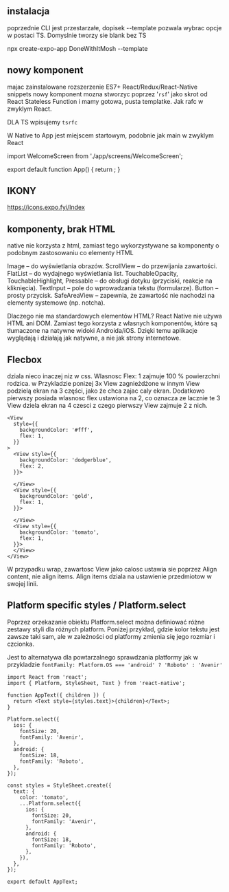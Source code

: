 ## instalacja

poprzednie CLI jest przestarzałe, dopisek --template pozwala wybrac opcje w postaci TS. Domyslnie tworzy sie blank bez TS

npx create-expo-app DoneWithItMosh --template

## nowy komponent
majac zainstalowane rozszerzenie ES7+ React/Redux/React-Native snippets
nowy komponent mozna stworzyc poprzez '`rsf`' jako skrot od React Stateless Function i mamy gotowa, pusta templatke.
Jak rafc w zwyklym React.

DLA TS wpisujemy `tsrfc`


W Native to App jest miejscem startowym, podobnie jak main w zwyklym React

import WelcomeScreen from './app/screens/WelcomeScreen';

export default function App() {
  return <WelcomeScreen />;
}


## IKONY

https://icons.expo.fyi/Index


## komponenty, brak HTML

native nie korzysta z html, zamiast tego wykorzystywane sa komponenty o podobnym zastosowaniu co elementy HTML

Image – do wyświetlania obrazów.
ScrollView – do przewijania zawartości.
FlatList – do wydajnego wyświetlania list.
TouchableOpacity, TouchableHighlight, Pressable – do obsługi dotyku (przyciski, reakcje na kliknięcia).
TextInput – pole do wprowadzania tekstu (formularze).
Button – prosty przycisk.
SafeAreaView – zapewnia, że zawartość nie nachodzi na elementy systemowe (np. notcha).

Dlaczego nie ma standardowych elementów HTML?
React Native nie używa HTML ani DOM. Zamiast tego korzysta z własnych komponentów, które są tłumaczone na natywne widoki Androida/iOS. Dzięki temu aplikacje wyglądają i działają jak natywne, a nie jak strony internetowe.


## Flecbox
dziala nieco inaczej niz w css. Wlasnosc Flex: 1 zajmuje 100 % powierzchni rodzica. w Przykladzie ponizej 3x View zagnieżdżone w innym View podzielą ekran na 3 części, jako że chca zajac caly ekran. Dodatkowo pierwszy posiada wlasnosc flex ustawiona na 2, co oznacza ze lacznie te 3 View dziela ekran na 4 czesci z czego pierwszy View zajmuje 2 z nich.

    <View
      style={{
        backgroundColor: '#fff',
        flex: 1,
      }}
    >
      <View style={{
        backgroundColor: 'dodgerblue',
        flex: 2,
      }}>

      </View>
      <View style={{
        backgroundColor: 'gold',
        flex: 1,
      }}>

      </View>
      <View style={{
        backgroundColor: 'tomato',
        flex: 1,
      }}>
      </View>
    </View>

W przypadku wrap, zawartosc View jako calosc ustawia sie poprzez Align content, nie align items. Align items dziala na ustawienie przedmiotow w swojej linii. 


## Platform specific styles / Platform.select

Poprzez orzekazanie obiektu Platform.select można definiować różne zestawy styli dla różnych platform. 
Poniżej przykład, gdzie kolor tekstu jest zawsze taki sam, ale w zależności od platformy zmienia się jego rozmiar i czcionka. 

Jest to alternatywa dla powtarzalnego sprawdzania platformy jak w przykladzie
`fontFamily: Platform.OS === 'android' ? 'Roboto' : 'Avenir'`

```
import React from 'react';
import { Platform, StyleSheet, Text } from 'react-native';

function AppText({ children }) {
  return <Text style={styles.text}>{children}</Text>;
}

Platform.select({
  ios: {
    fontSize: 20,
    fontFamily: 'Avenir',
  },
  android: {
    fontSize: 18,
    fontFamily: 'Roboto',
  },
});

const styles = StyleSheet.create({
  text: {
    color: 'tomato',
    ...Platform.select({
      ios: {
        fontSize: 20,
        fontFamily: 'Avenir',
      },
      android: {
        fontSize: 18,
        fontFamily: 'Roboto',
      },
    }),
  },
});

export default AppText;
```